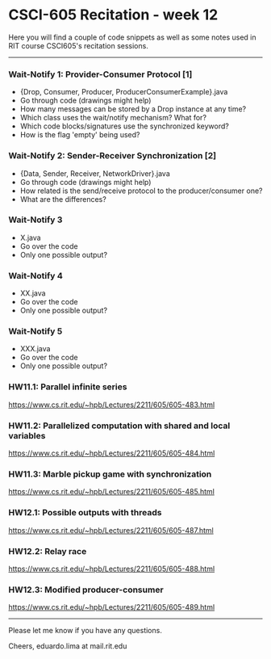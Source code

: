 # CSCI-605 Recitation - week 12

Here you will find a couple of code snippets as well
as some notes used in RIT course CSCI605's recitation
sessions.

---

### Wait-Notify 1: Provider-Consumer Protocol [1]
- {Drop, Consumer, Producer, ProducerConsumerExample}.java
- Go through code (drawings might help)
- How many messages can be stored by a Drop instance at any time?
- Which class uses the wait/notify mechanism? What for?
- Which code blocks/signatures use the synchronized keyword?
- How is the flag 'empty' being used?

### Wait-Notify 2: Sender-Receiver Synchronization [2]
- {Data, Sender, Receiver, NetworkDriver}.java
- Go through code (drawings might help)
- How related is the send/receive protocol to the producer/consumer one?
- What are the differences?

### Wait-Notify 3
- X.java
- Go over the code
- Only one possible output?

### Wait-Notify 4
- XX.java
- Go over the code
- Only one possible output?

### Wait-Notify 5
- XXX.java
- Go over the code
- Only one possible output?








### HW11.1: Parallel infinite series
https://www.cs.rit.edu/~hpb/Lectures/2211/605/605-483.html

### HW11.2: Parallelized computation with shared and local variables
https://www.cs.rit.edu/~hpb/Lectures/2211/605/605-484.html

### HW11.3: Marble pickup game with synchronization
https://www.cs.rit.edu/~hpb/Lectures/2211/605/605-485.html

### HW12.1: Possible outputs with threads
https://www.cs.rit.edu/~hpb/Lectures/2211/605/605-487.html

### HW12.2: Relay race
https://www.cs.rit.edu/~hpb/Lectures/2211/605/605-488.html

### HW12.3: Modified producer-consumer
https://www.cs.rit.edu/~hpb/Lectures/2211/605/605-489.html





---

Please let me know if you have any questions.

Cheers,
eduardo.lima at mail.rit.edu
